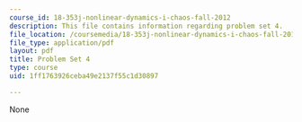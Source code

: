 ```yaml
---
course_id: 18-353j-nonlinear-dynamics-i-chaos-fall-2012
description: This file contains information regarding problem set 4.
file_location: /coursemedia/18-353j-nonlinear-dynamics-i-chaos-fall-2012/1ff1763926ceba49e2137f55c1d30897_MIT18_353JF12_pset4.pdf
file_type: application/pdf
layout: pdf
title: Problem Set 4
type: course
uid: 1ff1763926ceba49e2137f55c1d30897

---
```

None